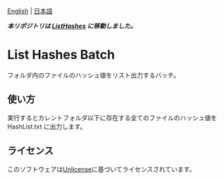 [English](README.md) | [日本語](README.ja.md)

***本リポジトリは [ListHashes](../../../ListHashes) に移動しました。***

# List Hashes Batch

フォルダ内のファイルのハッシュ値をリスト出力するバッチ。

## 使い方

実行するとカレントフォルダ以下に存在する全てのファイルのハッシュ値を HashList.txt に出力します。

## ライセンス

このソフトウェアは[Unlicense](LICENSE)に基づいてライセンスされています。
